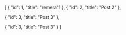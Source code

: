 [
  {
    "id": 1,
    "title": "remera"1
  },
  {
    "id": 2,
    "title": "Post 2"
  },
  
  {
    "id": 3,
    "title": "Post 3"
  },
  
  {
    "id": 3,
    "title": "Post 3"
  }
]
